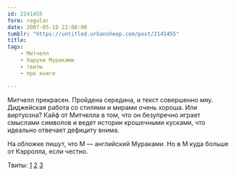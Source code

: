 ```yaml
---
id: 2141455
form: regular
date: 2007-05-19 22:08:00
tumblr: "https://untitled.urbansheep.com/post/2141455"
title:
tags:
    - Митчелл
    - Харуки Мураками
    - твиты
    - про книги

---
```


<p>Митчелл прекрасен. Пройдена середина, и текст совершенно мяу. Диджейская работа со стилями и мирами очень хороша. Или виртуозна? Кайф от Митчелла в том, что он безупречно играет смыслами символов и ведет истории крошечными кусками, что идеально отвечает дефициту внима.</p>

<p>На обложке пишут, что М — английский Мураками. Но в М куда больше от Кэрролла, если честно. </p>

<p>Твиты: <a href="http://twitter.com/urbansheep/statuses/70344222">1</a>
<a href="http://twitter.com/urbansheep/statuses/70357562">2</a>
<a href="http://twitter.com/urbansheep/statuses/70361242">3</a></p>

